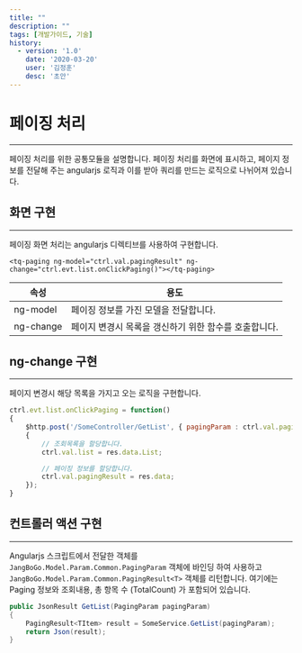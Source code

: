 ```yaml
---
title: ""
description: ""
tags: [개발가이드, 기술]
history:
  - version: '1.0'
    date: '2020-03-20'
    user: '김정훈'
    desc: '초안'
---
```


# 페이징 처리
---
페이징 처리를 위한 공통모듈을 설명합니다. 페이징 처리를 화면에 표시하고, 페이지 정보를 전달해 주는 angularjs 로직과 이를 받아 쿼리를 만드는 로직으로 나뉘어져 있습니다.


## 화면 구현
---
페이징 화면 처리는 angularjs 디렉티브를 사용하여 구현합니다.

```
<tq-paging ng-model="ctrl.val.pagingResult" ng-change="ctrl.evt.list.onClickPaging()"></tq-paging>
```

| 속성 | 용도 |
| --- | --- |
| ng-model | 페이징 정보를 가진 모델을 전달합니다. | 
| ng-change | 페이지 변경시 목록을 갱신하기 위한 함수를 호출합니다. | 

## ng-change 구현
---
페이지 변경시 해당 목록을 가지고 오는 로직을 구현합니다.
```js
ctrl.evt.list.onClickPaging = function()
{
    $http.post('/SomeController/GetList', { pagingParam : ctrl.val.pagingResult.Paging}).then(function (res)
    {
        // 조회목록을 할당합니다.
        ctrl.val.list = res.data.List;

        // 페이징 정보를 할당합니다.
        ctrl.val.pagingResult = res.data;
    });
}
```

## 컨트롤러 액션 구현
---
Angularjs 스크립트에서 전달한 객체를 `JangBoGo.Model.Param.Common.PagingParam` 객체에 바인딩 하여 사용하고
`JangBoGo.Model.Param.Common.PagingResult<T>` 객체를 리턴합니다. 여기에는 Paging 정보와 조회내용, 총 항목 수 (TotalCount) 가 포함되어 있습니다.

```csharp
public JsonResult GetList(PagingParam pagingParam)
{
    PagingResult<TItem> result = SomeService.GetList(pagingParam);
    return Json(result);
}
```
